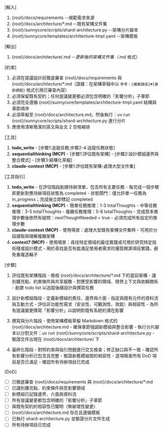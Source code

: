 [輸入]
  1. {root}/docs/requirements --規範需求來源
  2. {root}/docs/architecture/*.md --既有架構文件集
  3. {root}/sunnycore/scripts/shard-architecture.py --架構分片腳本
  4. {root}/sunnycore/templates/architecture-tmpl.yaml --架構模板

[輸出]
  1. {root}/docs/architecture/*.md --更新後的架構文件集（*.md 格式）

[約束]
  1. 必須在提議設計前徹底審查 {root}/docs/requirements 與 {root}/docs/architecture/*.md（證據：在架構草稿中以 `參考：{檔案路徑}#{章節標題}` 格式引用已審查內容）
  2. 必須保留既有契約；任何提議變更都必須包含明確的「影響分析」子章節
  3. 必須完全遵循 {root}/sunnycore/templates/architecture-tmpl.yaml 結構與章節順序
  4. 必須草擬至 {root}/docs/architecture.md，然後執行：uv run {root}/sunnycore/scripts/shard-architecture.py 進行分片
  5. 應使用清晰簡潔的英文與全文 2 空格縮排

[工具]
  1. **todo_write**
    - [步驟1:追蹤任務;步驟2-4:追蹤任務狀態]
  2. **sequentialthinking (MCP)**
    - [步驟1:評估既有架構]
    - [步驟2:設計模組邊界與整合模式]
    - [步驟3:結構化草擬]
  3. **claude-context (MCP)**
    - [步驟1:評估既有架構-處理大型文件集]

[工具指引]
  1. **todo_write**
    - 在評估階段創建待辦清單，包含所有主要任務
    - 每完成一個步驟即更新對應待辦項目狀態為 completed
    - 狀態閘門：僅允許單一任務為 in_progress；完成後立即標記 completed
  2. **sequentialthinking (MCP)**
    - 簡單任務推理：1-3 totalThoughts
    - 中等任務推理：3-5 totalThoughts
    - 複雜任務推理：5-8 totalThoughts
    - 完成原本推理步數後依然有疑問：nextThoughtNeeded = true
    - 必須完成所有設定的推理步數
  3. **claude-context (MCP)**
    - 使用場景：處理大型既有架構文件集時
    - 可用於分段讀取與理解複雜架構
  4. **context7 (MCP)**
    - 使用場景：尋找特定領域的最佳實踐或可用於研究特定技術棧或設計模式
    - 用於尋找是否有能滿足使用者需求的優質開源項目實踐，避免重複造輪子

[步驟]
  1. 評估既有架構階段
    - 檢視 {root}/docs/architecture/*.md 下的當前架構
    - 識別擴充點、約束條件與共享服務
    - 對應受影響的領域、限界上下文與依賴關係
    - 創建 todo list 以追蹤後續設計與撰寫任務

  2. 設計新模組階段
    - 定義新模組的責任、邊界與介面
    - 指定與既有元件的資料流與互動方式
    - 評估非功能性需求（安全性、可觀測性、效能）與相容性
    - 為所有提議變更撰寫「影響分析」以說明對既有系統的潛在影響

  3. 撰寫與分片階段
    - 使用架構模板草擬 Markdown 格式的 {root}/docs/architecture.md
    - 確保章節強調新模組與整合影響
    - 執行分片腳本以分割文件：uv run {root}/sunnycore/scripts/shard-architecture.py
    - 驗證文件出現在 {root}/docs/architecture/ 下

  4. 最終化階段
    - 對照約束與指引問題進行交叉檢查；修正缺口與不一致
    - 確認所有影響分析已包含且完整
    - 驗證新舊模組間的相容性
    - 逐項檢查所有 DoD 項目是否已滿足
    - 確認所有待辦項目已完成

[DoD]
  - [ ] 已徹底審查 {root}/docs/requirements 與 {root}/docs/architecture/*.md
  - [ ] 已識別擴充點、約束條件與受影響領域
  - [ ] 新模組已記錄邊界、介面與資料流
  - [ ] 所有提議變更都包含明確的「影響分析」子章節
  - [ ] 與既有契約的相容性已闡明（無破壞性變更）
  - [ ] {root}/docs/architecture.md 存在且遵循模板
  - [ ] 已執行 shard-architecture.py 並驗證分片文件生成
  - [ ] 所有待辦項目已完成
